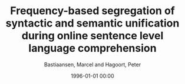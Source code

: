 ---
layout: post
title: Frequency-based segregation of syntactic and semantic unification during online sentence level language comprehension

date: 1996-01-01 00:00
author: Bastiaansen, Marcel and Hagoort, Peter
journal: Journal of cognitive neuroscience

year: 2015
---
